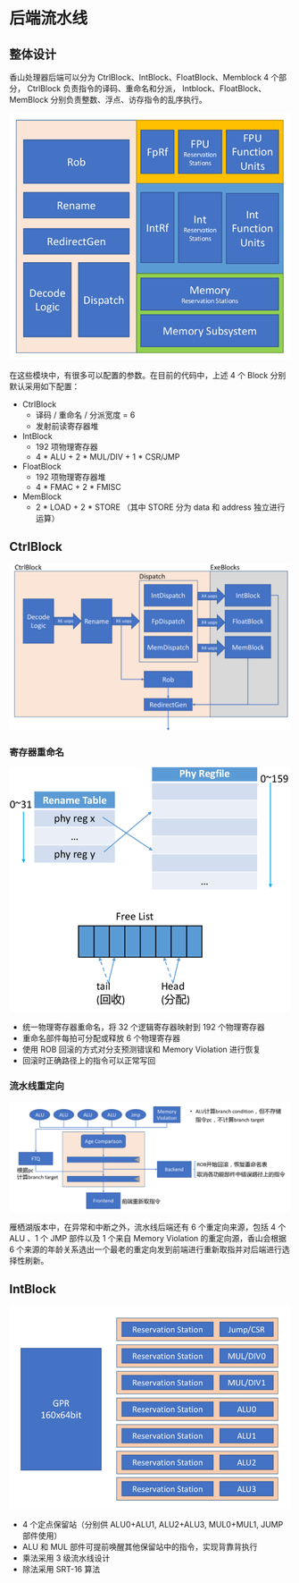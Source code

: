 # 后端流水线

## 整体设计

香山处理器后端可以分为 CtrlBlock、IntBlock、FloatBlock、Memblock 4 个部分， CtrlBlock 负责指令的译码、重命名和分派， Intblock、FloatBlock、MemBlock 分别负责整数、浮点、访存指令的乱序执行。

![backend](../figs/backend/backend.png)

在这些模块中，有很多可以配置的参数。在目前的代码中，上述 4 个 Block 分别默认采用如下配置：
- CtrlBlock
    - 译码 / 重命名 / 分派宽度 = 6
    - 发射前读寄存器堆
- IntBlock
    - 192 项物理寄存器
    - 4 * ALU + 2 * MUL/DIV + 1 * CSR/JMP
- FloatBlock
    - 192 项物理寄存器堆
    - 4 * FMAC + 2 * FMISC
- MemBlock
    - 2 * LOAD + 2 * STORE （其中 STORE 分为 data 和 address 独立进行运算）

## CtrlBlock

![ctrl-block](../figs/backend/ctrl-block.png)

### 寄存器重命名

![rename](../figs/backend/rename.png)

- 统一物理寄存器重命名，将 32 个逻辑寄存器映射到 192 个物理寄存器
- 重命名部件每拍可分配或释放 6 个物理寄存器
- 使用 ROB 回滚的方式对分支预测错误和 Memory Violation 进行恢复
- 回滚时正确路径上的指令可以正常写回

### 流水线重定向

![redirect](../figs/backend/redirect.png)

雁栖湖版本中，在异常和中断之外，流水线后端还有 6 个重定向来源，包括 4 个 ALU 、1 个 JMP 部件以及 1 个来自 Memory Violation 的重定向源，香山会根据 6 个来源的年龄关系选出一个最老的重定向发到前端进行重新取指并对后端进行选择性刷新。

## IntBlock

![int-block](../figs/backend/int-block.png)

- 4 个定点保留站（分别供 ALU0+ALU1, ALU2+ALU3, MUL0+MUL1, JUMP 部件使用）
- ALU 和 MUL 部件可提前唤醒其他保留站中的指令，实现背靠背执行
- 乘法采用 3 级流水线设计
- 除法采用 SRT-16 算法
